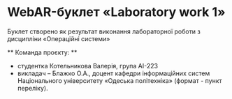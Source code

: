 # WebAR-буклет «Laboratory work 1»

 Буклет створено як результат виконання лабораторної роботи з дисципліни
«Операційні системи»

** Команда проєкту: **
- студентка Котельникова Валерія, група АІ-223
- викладач – Блажко О.А., доцент кафедри інформаційних систем Національного
університету «Одеська політехніка» (формат - пункт переліку).
